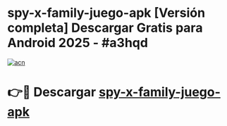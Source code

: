# spy-x-family-juego-apk  [Versión completa] Descargar Gratis para Android 2025 - #a3hqd

[![acn](https://github.com/user-attachments/assets/0f9c940e-d8b0-45ae-aac7-cd30a18b3e1c)](https://apps.freeplayer.one?title=spy-x-family-juego-apk&ref=9F)

# 👉🔴 Descargar [spy-x-family-juego-apk](https://apps.freeplayer.one?title=spy-x-family-juego-apk&ref=9F)